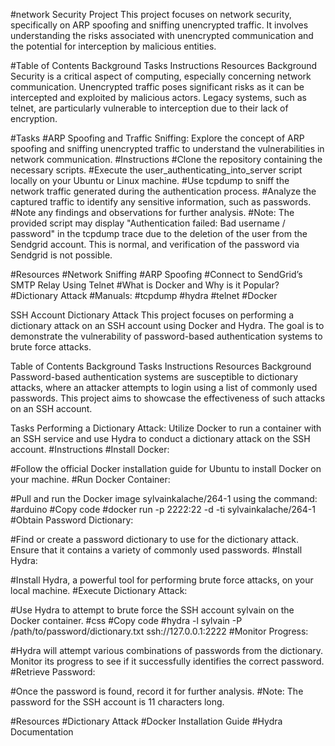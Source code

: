 
#network Security Project
This project focuses on network security, specifically on ARP spoofing and sniffing unencrypted traffic. It involves understanding the risks associated with unencrypted communication and the potential for interception by malicious entities.

#Table of Contents
Background
Tasks
Instructions
Resources
Background
Security is a critical aspect of computing, especially concerning network communication. Unencrypted traffic poses significant risks as it can be intercepted and exploited by malicious actors. Legacy systems, such as telnet, are particularly vulnerable to interception due to their lack of encryption.

#Tasks
#ARP Spoofing and Traffic Sniffing: Explore the concept of ARP spoofing and sniffing unencrypted traffic to understand the vulnerabilities in network communication.
#Instructions
#Clone the repository containing the necessary scripts.
#Execute the user_authenticating_into_server script locally on your Ubuntu or Linux machine.
#Use tcpdump to sniff the network traffic generated during the authentication process.
#Analyze the captured traffic to identify any sensitive information, such as passwords.
#Note any findings and observations for further analysis.
#Note: The provided script may display "Authentication failed: Bad username / password" in the tcpdump trace due to the deletion of the user from the Sendgrid account. This is normal, and verification of the password via Sendgrid is not possible.

#Resources
#Network Sniffing
#ARP Spoofing
#Connect to SendGrid’s SMTP Relay Using Telnet
#What is Docker and Why is it Popular?
#Dictionary Attack
#Manuals:
#tcpdump
#hydra
#telnet
#Docker


SSH Account Dictionary Attack
This project focuses on performing a dictionary attack on an SSH account using Docker and Hydra. The goal is to demonstrate the vulnerability of password-based authentication systems to brute force attacks.

Table of Contents
Background
Tasks
Instructions
Resources
Background
Password-based authentication systems are susceptible to dictionary attacks, where an attacker attempts to login using a list of commonly used passwords. This project aims to showcase the effectiveness of such attacks on an SSH account.

Tasks
Performing a Dictionary Attack: Utilize Docker to run a container with an SSH service and use Hydra to conduct a dictionary attack on the SSH account.
#Instructions
#Install Docker:

#Follow the official Docker installation guide for Ubuntu to install Docker on your machine.
#Run Docker Container:

#Pull and run the Docker image sylvainkalache/264-1 using the command:
#arduino
#Copy code
#docker run -p 2222:22 -d -ti sylvainkalache/264-1
#Obtain Password Dictionary:

#Find or create a password dictionary to use for the dictionary attack. Ensure that it contains a variety of commonly used passwords.
#Install Hydra:

#Install Hydra, a powerful tool for performing brute force attacks, on your local machine.
#Execute Dictionary Attack:

#Use Hydra to attempt to brute force the SSH account sylvain on the Docker container.
#css
#Copy code
#hydra -l sylvain -P /path/to/password/dictionary.txt ssh://127.0.0.1:2222
#Monitor Progress:

#Hydra will attempt various combinations of passwords from the dictionary. Monitor its progress to see if it successfully identifies the correct password.
#Retrieve Password:

#Once the password is found, record it for further analysis.
#Note: The password for the SSH account is 11 characters long.

#Resources
#Dictionary Attack
#Docker Installation Guide
#Hydra Documentation

